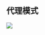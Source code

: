 ## 代理模式

![](https://github.com/yulc-coding/design-pattern/tree/master/src/main/java/org/ylc/note/proxy/proxy.png)